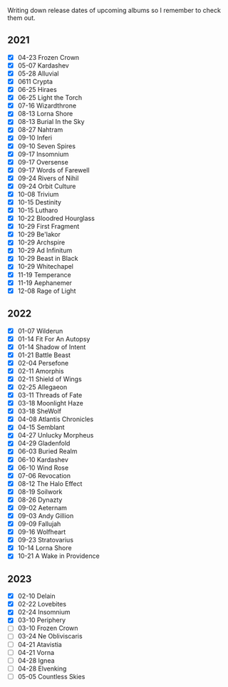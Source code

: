 Writing down release dates of upcoming albums so I remember to check them out.

## 2021

- [x] 04-23 Frozen Crown
- [x] 05-07 Kardashev
- [x] 05-28 Alluvial
- [x] 0611 Crypta
- [x] 06-25 Hiraes
- [x] 06-25 Light the Torch
- [x] 07-16 Wizardthrone
- [x] 08-13 Lorna Shore
- [x] 08-13 Burial In the Sky
- [x] 08-27 Nahtram
- [x] 09-10 Inferi
- [x] 09-10 Seven Spires
- [x] 09-17 Insomnium
- [x] 09-17 Oversense
- [x] 09-17 Words of Farewell
- [x] 09-24 Rivers of Nihil
- [x] 09-24 Orbit Culture
- [x] 10-08 Trivium
- [x] 10-15 Destinity
- [x] 10-15 Lutharo
- [x] 10-22 Bloodred Hourglass
- [x] 10-29 First Fragment
- [x] 10-29 Be'lakor
- [x] 10-29 Archspire
- [x] 10-29 Ad Infinitum
- [x] 10-29 Beast in Black
- [x] 10-29 Whitechapel
- [x] 11-19 Temperance
- [x] 11-19 Aephanemer
- [x] 12-08 Rage of Light

## 2022

- [x] 01-07 Wilderun
- [x] 01-14 Fit For An Autopsy
- [x] 01-14 Shadow of Intent
- [x] 01-21 Battle Beast
- [x] 02-04 Persefone
- [x] 02-11 Amorphis
- [x] 02-11 Shield of Wings
- [x] 02-25 Allegaeon
- [x] 03-11 Threads of Fate
- [x] 03-18 Moonlight Haze
- [x] 03-18 SheWolf
- [x] 04-08 Atlantis Chronicles
- [x] 04-15 Semblant
- [x] 04-27 Unlucky Morpheus
- [x] 04-29 Gladenfold
- [x] 06-03 Buried Realm
- [x] 06-10 Kardashev
- [x] 06-10 Wind Rose
- [x] 07-06 Revocation
- [x] 08-12 The Halo Effect
- [x] 08-19 Soilwork
- [x] 08-26 Dynazty
- [x] 09-02 Aeternam
- [x] 09-03 Andy Gillion
- [x] 09-09 Fallujah
- [x] 09-16 Wolfheart
- [x] 09-23 Stratovarius
- [x] 10-14 Lorna Shore
- [x] 10-21 A Wake in Providence

## 2023

- [x] 02-10 Delain
- [x] 02-22 Lovebites
- [x] 02-24 Insomnium
- [x] 03-10 Periphery
- [ ] 03-10 Frozen Crown
- [ ] 03-24 Ne Obliviscaris
- [ ] 04-21 Atavistia
- [ ] 04-21 Vorna
- [ ] 04-28 Ignea
- [ ] 04-28 Elvenking
- [ ] 05-05 Countless Skies
